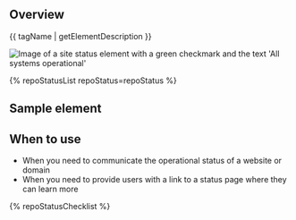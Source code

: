 ## Overview

{{ tagName | getElementDescription }}

<uxdot-example color-palette="darkest" width-adjustment="200px">
  <img src="{{ './site-status-sample.svg' | url }}" alt="Image of a site status element with a green checkmark and the text 'All systems operational'">
</uxdot-example>


{% repoStatusList repoStatus=repoStatus %}


## Sample element

<rh-site-status></rh-site-status>


## When to use

  - When you need to communicate the operational status of a website or domain
  - When you need to provide users with a link to a status page where they can learn more


{% repoStatusChecklist %}

